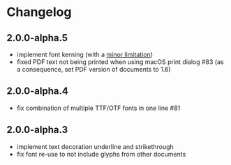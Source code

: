 # Changelog

## 2.0.0-alpha.5

- implement font kerning (with a [minor limitation](https://github.com/rkusa/pdfjs/issues/82#issuecomment-376072547))
- fixed PDF text not being printed when using macOS print dialog #83 (as a consequence, set PDF version of documents to 1.6)

## 2.0.0-alpha.4

- fix combination of multiple TTF/OTF fonts in one line #81

## 2.0.0-alpha.3

- implement text decoration underline and strikethrough
- fix font re-use to not include glyphs from other documents
